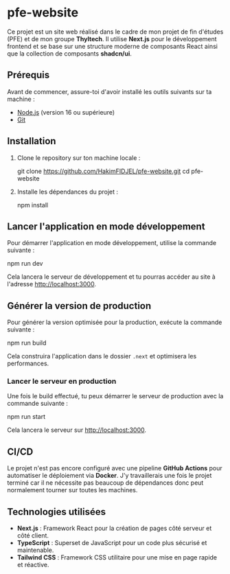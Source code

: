 # pfe-website

Ce projet est un site web réalisé dans le cadre de mon projet de fin d'études (PFE) et de mon groupe **Thyltech**. Il utilise **Next.js** pour le développement frontend et se base sur une structure moderne de composants React ainsi que la collection de composants **shadcn/ui**.

## Prérequis

Avant de commencer, assure-toi d'avoir installé les outils suivants sur ta machine :

- [Node.js](https://nodejs.org/) (version 16 ou supérieure)
- [Git](https://git-scm.com/)

## Installation

1. Clone le repository sur ton machine locale :

   git clone https://github.com/HakimFIDJEL/pfe-website.git
   cd pfe-website

2. Installe les dépendances du projet :

   npm install

## Lancer l'application en mode développement

Pour démarrer l'application en mode développement, utilise la commande suivante :

   npm run dev

Cela lancera le serveur de développement et tu pourras accéder au site à l'adresse [http://localhost:3000](http://localhost:3000).

## Générer la version de production

Pour générer la version optimisée pour la production, exécute la commande suivante :

   npm run build

Cela construira l'application dans le dossier `.next` et optimisera les performances.

### Lancer le serveur en production

Une fois le build effectué, tu peux démarrer le serveur de production avec la commande suivante :

   npm run start

Cela lancera le serveur sur [http://localhost:3000](http://localhost:3000).

## CI/CD

Le projet n'est pas encore configuré avec une pipeline **GitHub Actions** pour automatiser le déploiement via **Docker**. J'y travaillerais une fois le projet terminé car il ne nécessite pas beaucoup de dépendances donc peut normalement tourner sur toutes les machines.

## Technologies utilisées

- **Next.js** : Framework React pour la création de pages côté serveur et côté client.
- **TypeScript** : Superset de JavaScript pour un code plus sécurisé et maintenable.
- **Tailwind CSS** : Framework CSS utilitaire pour une mise en page rapide et réactive.


